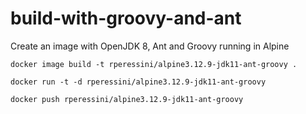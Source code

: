 # build-with-groovy-and-ant

Create an image with OpenJDK 8, Ant and Groovy running in Alpine

`docker image build -t rperessini/alpine3.12.9-jdk11-ant-groovy .`

`docker run -t -d rperessini/alpine3.12.9-jdk11-ant-groovy`

`docker push rperessini/alpine3.12.9-jdk11-ant-groovy`

